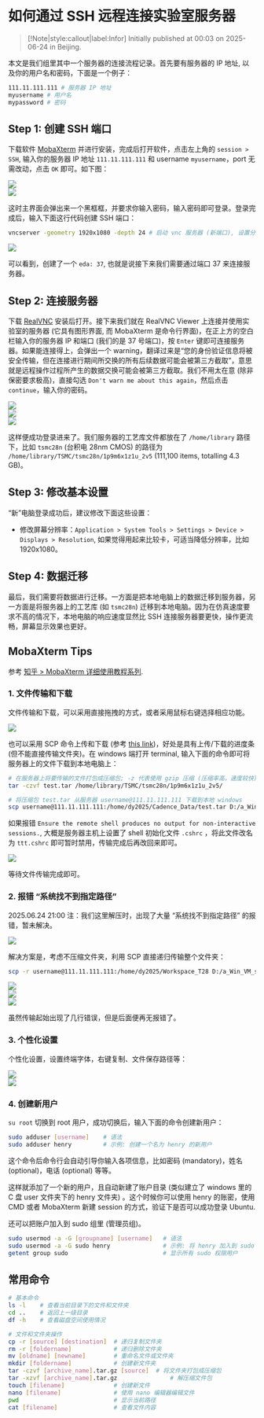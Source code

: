 # 如何通过 SSH 远程连接实验室服务器

> [!Note|style:callout|label:Infor]
> Initially published at 00:03 on 2025-06-24 in Beijing.

本文是我们组里其中一个服务器的连接流程记录。首先要有服务器的 IP 地址, 以及你的用户名和密码，下面是一个例子：

``` bash
111.11.111.111 # 服务器 IP 地址
myusername # 用户名
mypassword # 密码
```

## Step 1: 创建 SSH 端口

下载软件 [MobaXterm](https://www.filehorse.com/download-mobaxterm/download/) 并进行安装，完成后打开软件，点击左上角的 `session > SSH`, 输入你的服务器 IP 地址 `111.11.111.111` 和 username `myusername`，port 无需改动，点击 `OK` 即可。如下图：

<div class="center"><img src="https://imagebank-0.oss-cn-beijing.aliyuncs.com/VS-PicGo/2025-06-24-18-05-32_如何通过 SSH 远程连接实验室服务器.png"/></div>
<div class="center"><img src="https://imagebank-0.oss-cn-beijing.aliyuncs.com/VS-PicGo/2025-06-24-18-07-00_如何通过 SSH 远程连接实验室服务器.png"/></div>

这时主界面会弹出来一个黑框框，并要求你输入密码，输入密码即可登录。登录完成后，输入下面这行代码创建 SSH 端口：

``` bash
vncserver -geometry 1920x1080 -depth 24 # 启动 vnc 服务器 (新端口), 设置分辨率为 2560x1600, 颜色深度为 24 位 (适合高质量图形显示)
```

<div class="center"><img src="https://imagebank-0.oss-cn-beijing.aliyuncs.com/VS-PicGo/2025-06-24-18-19-09_如何通过 SSH 远程连接实验室服务器.png"/></div>

可以看到，创建了一个 `eda: 37`, 也就是说接下来我们需要通过端口 37 来连接服务器。

## Step 2: 连接服务器


下载 [RealVNC](https://www.realvnc.com/en/connect/download/viewer/) 安装后打开。接下来我们就在 RealVNC Viewer 上连接并使用实验室的服务器 (它具有图形界面, 而 MobaXterm 是命令行界面)，在正上方的空白栏输入你的服务器 IP 和端口 (我们的是 37 号端口)，按 `Enter` 键即可连接服务器。如果能连接得上，会弹出一个 warning，翻译过来是“您的身份验证信息将被安全传输，但在连接进行期间所交换的所有后续数据可能会被第三方截取”，意思就是远程操作过程所产生的数据交换可能会被第三方截取。我们不用太在意 (除非保密要求极高)，直接勾选 `Don't warn me about this again`，然后点击 `continue`，输入你的密码。

<div class="center"><img src="https://imagebank-0.oss-cn-beijing.aliyuncs.com/VS-PicGo/2025-06-24-18-22-49_如何通过 SSH 远程连接实验室服务器.png"/></div>
<div class="center"><img src="https://imagebank-0.oss-cn-beijing.aliyuncs.com/VS-PicGo/2025-06-24-18-27-46_如何通过 SSH 远程连接实验室服务器.png"/></div>
<div class="center"><img src="https://imagebank-0.oss-cn-beijing.aliyuncs.com/VS-PicGo/2025-06-24-18-26-42_如何通过 SSH 远程连接实验室服务器.png"/></div>

这样便成功登录进来了。我们服务器的工艺库文件都放在了 `/home/library` 路径下，比如 `tsmc28n` (台积电 28nm CMOS) 的路径为 `/home/library/TSMC/tsmc28n/1p9m6x1z1u_2v5` (111,100 items, totalling 4.3 GB)。



## Step 3: 修改基本设置

“新”电脑登录成功后，建议修改下面这些设置：
- 修改屏幕分辨率：`Application > System Tools > Settings > Device > Displays > Resolution`, 如果觉得用起来比较卡，可适当降低分辨率，比如 1920x1080。


## Step 4: 数据迁移

最后，我们需要将数据进行迁移。一方面是把本地电脑上的数据迁移到服务器，另一方面是将服务器上的工艺库 (如 `tsmc28n`) 迁移到本地电脑。因为在仿真速度要求不高的情况下，本地电脑的响应速度显然比 SSH 连接服务器要更快，操作更流畅，屏幕显示效果也更好。



## MobaXterm Tips

参考 [知乎 > MobaXterm 详细使用教程系列](https://zhuanlan.zhihu.com/p/61013117).

### 1. 文件传输和下载

文件传输和下载，可以采用直接拖拽的方式，或者采用鼠标右键选择相应功能。
<div class="center"><img src="https://imagebank-0.oss-cn-beijing.aliyuncs.com/VS-PicGo/2025-06-24-19-38-23_如何通过 SSH 远程连接实验室服务器.png"/></div>

也可以采用 SCP 命令上传和下载 (参考 [this link](https://deepinout.com/mobaxterm/8_uploading_files_with_mobaxterm.html))，好处是具有上传/下载的进度条 (但不能直接传输文件夹)。在 windows 端打开 terminal, 输入下面的命令即可将服务器上的文件下载到本地电脑上：

``` bash
# 在服务器上将要传输的文件打包成压缩包; -z 代表使用 gzip 压缩 (压缩率高，速度较快)
tar -czvf test.tar /home/library/TSMC/tsmc28n/1p9m6x1z1u_2v5/

# 将压缩包 test.tar 从服务器 username@111.11.111.111 下载到本地 windows
scp username@111.11.111.111:/home/dy2025/Cadence_Data/test.tar D:/a_Win_VM_shared_2_largeFiles/Cadence_Process_Library_Backup/  
```

<!-- ``` bash
tar -czvf tsmc28n.tar /home/library/TSMC/tsmc28n/1p9m6x1z1u_2v5/    # 将要传输的文件打包成压缩包; -z：使用 gzip 压缩 (压缩率高，速度较快)
scp dy2025@182.48.105.253:/home/dy2025/Cadence_Data/tsmc28n.tar D:/a_Win_VM_shared_2_largeFiles/Cadence_Process_Library_Backup/  # 将压缩包从服务器下载到本地 windows
``` -->


如果报错 `Ensure the remote shell produces no output for non-interactive sessions.`, 大概是服务器主机上设置了 shell 初始化文件 `.cshrc` ，将此文件改名为 `ttt.cshrc` 即可暂时禁用，传输完成后再改回来即可。



<!-- <div class="center"><img src="https://imagebank-0.oss-cn-beijing.aliyuncs.com/VS-PicGo/2025-06-24-20-21-59_如何通过 SSH 远程连接实验室服务器.png"/></div> -->


<div class="center"><img src="https://imagebank-0.oss-cn-beijing.aliyuncs.com/VS-PicGo/2025-06-24-20-45-53_如何通过 SSH 远程连接实验室服务器.png"/></div>
<!-- <div class="center"><img src="https://imagebank-0.oss-cn-beijing.aliyuncs.com/VS-PicGo/2025-06-24-20-24-41_如何通过 SSH 远程连接实验室服务器.png"/></div>
 -->

等待文件传输完成即可。

### 2. 报错 “系统找不到指定路径”

2025.06.24 21:00 注：我们这里解压时，出现了大量 “系统找不到指定路径” 的报错，暂未解决。
<div class="center"><img src="https://imagebank-0.oss-cn-beijing.aliyuncs.com/VS-PicGo/2025-06-24-21-01-35_如何通过 SSH 远程连接实验室服务器.png"/></div>

解决方案是，考虑不压缩文件夹，利用 SCP 直接递归传输整个文件夹：

``` bash
scp -r username@111.11.111.111:/home/dy2025/Workspace_T28 D:/a_Win_VM_shared_2_largeFiles/Cadence_Process_Library_Backup/  # 将压缩包从服务器下载到本地 windows, -r 表示递归
```

<!-- ``` bash
# test # scp -r dy2025@182.48.105.253:/home/library/TSMC/tsmc28n/1p9m6x1z1u_2v5/Calibre_new D:/a_Win_VM_shared_2_largeFiles/Cadence_Process_Library_Backup/  # 将压缩包从服务器下载到本地 windows, -r 表示递归
scp -r dy2025@182.48.105.253:/home/library/TSMC/tsmc28n/1p9m6x1z1u_2v5 D:/a_Win_VM_shared_2_largeFiles/Cadence_Process_Library_Backup/  # 将压缩包从服务器下载到本地 windows, -r 表示递归
scp -r dy2025@182.48.105.253:/home/library/TSMC/tsmc28n/1p9m6x1z1u/PDK_doc D:/a_Win_VM_shared_2_largeFiles/Cadence_Process_Library_Backup/tsmc28n_2v5/  # 将压缩包从服务器下载到本地 windows, -r 表示递归
``` -->

<div class="center"><img src="https://imagebank-0.oss-cn-beijing.aliyuncs.com/VS-PicGo/2025-06-24-21-29-42_如何通过 SSH 远程连接实验室服务器.png"/></div>
<div class="center"><img src="https://imagebank-0.oss-cn-beijing.aliyuncs.com/VS-PicGo/2025-06-24-21-43-02_如何通过 SSH 远程连接实验室服务器.png"/></div>
<div class="center"><img src="https://imagebank-0.oss-cn-beijing.aliyuncs.com/VS-PicGo/2025-06-24-21-43-28_如何通过 SSH 远程连接实验室服务器.png"/></div>

虽然传输起始出现了几行错误，但是后面便再无报错了。





### 3. 个性化设置

个性化设置，设置终端字体，右键复制、文件保存路径等：
<div class="center"><img src="https://imagebank-0.oss-cn-beijing.aliyuncs.com/VS-PicGo/2025-06-24-19-40-05_如何通过 SSH 远程连接实验室服务器.png"/></div>
<div class="center"><img src="https://imagebank-0.oss-cn-beijing.aliyuncs.com/VS-PicGo/2025-06-24-19-40-11_如何通过 SSH 远程连接实验室服务器.png"/></div>



### 4. 创建新用户


`su root` 切换到 root 用户，成功切换后，输入下面的命令创建新用户：

``` bash
sudo adduser [username]    # 语法
sudo adduser henry         # 示例: 创建一个名为 henry 的新用户
```

这个命令后命令行会自动引导你输入各项信息，比如密码 (mandatory)，姓名 (optional)，电话 (optional) 等等。

这样就添加了一个新的用户，且自动新建了账户目录 (类似建立了 windows 里的 C 盘 user 文件夹下的 henry 文件夹) 。这个时候你可以使用 henry 的账密，使用 CMD 或者 MobaXterm 新建 session 的方式，验证下是否可以成功登录 Ubuntu.

还可以把账户加入到 sudo 组里 (管理员组)。

```bash
sudo usermod -a -G [groupname] [username]   # 语法
sudo usermod -a -G sudo henry               # 示例: 将 henry 加入到 sudo 组
getent group sudo                           # 显示所有 sudo 权限用户
```

## 常用命令

``` bash
# 基本命令
ls -l    # 查看当前目录下的文件和文件夹
cd ..    # 返回上一级目录
df -h    # 查看磁盘空间使用情况

# 文件和文件夹操作
cp -r [source] [destination]  # 递归复制文件夹
rm -r [foldername]            # 递归删除文件夹
mv [oldname] [newname]        # 重命名文件或文件夹
mkdir [foldername]            # 创建新文件夹
tar -czvf [archive_name].tar.gz [source]  # 将文件夹打包成压缩包
tar -xzvf [archive_name].tar.gz               # 解压缩文件包
touch [filename]              # 创建新文件
nano [filename]               # 使用 nano 编辑器编辑文件
pwd                           # 显示当前路径
cat [filename]                # 查看文件内容
```

